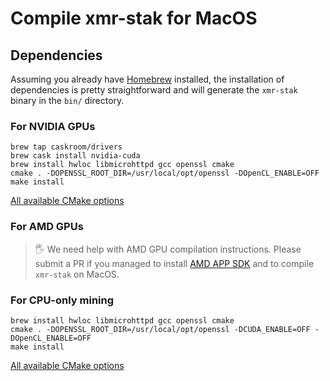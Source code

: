 # Compile **xmr-stak** for MacOS

## Dependencies

Assuming you already have [Homebrew](https://brew.sh) installed, the installation of dependencies is pretty straightforward and will generate the `xmr-stak` binary in the `bin/` directory.

### For NVIDIA GPUs

```shell
brew tap caskroom/drivers
brew cask install nvidia-cuda
brew install hwloc libmicrohttpd gcc openssl cmake
cmake . -DOPENSSL_ROOT_DIR=/usr/local/opt/openssl -DOpenCL_ENABLE=OFF
make install
```

[All available CMake options](compile.md#nvidia-build-options)

### For AMD GPUs

> 🖐 We need help with AMD GPU compilation instructions. Please submit a PR if you managed to install [AMD APP SDK](http://developer.amd.com/amd-accelerated-parallel-processing-app-sdk/) and to compile `xmr-stak` on MacOS.

### For CPU-only mining

```shell
brew install hwloc libmicrohttpd gcc openssl cmake
cmake . -DOPENSSL_ROOT_DIR=/usr/local/opt/openssl -DCUDA_ENABLE=OFF -DOpenCL_ENABLE=OFF
make install
```

[All available CMake options](compile.md#cpu-build-options)
